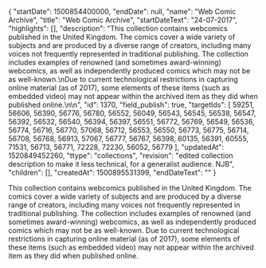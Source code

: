 {
  "startDate": 1500854400000, 
  "endDate": null, 
  "name": "Web Comic Archive", 
  "title": "Web Comic Archive", 
  "startDateText": "24-07-2017", 
  "highlights": [], 
  "description": "This collection contains webcomics published in the United Kingdom. The comics cover a wide variety of subjects and are produced by a diverse range of creators, including many voices not frequently represented in traditional publishing. The collection includes examples of renowned (and sometimes award-winning) webcomics, as well as independently produced comics which may not be as well-known.\nDue to current technological restrictions in capturing online material (as of 2017), some elements of these items (such as embedded video) may not appear within the archived item as they did when published online.\n\n", 
  "id": 1370, 
  "field_publish": true, 
  "targetIds": [
    59251, 
    56606, 
    56390, 
    56776, 
    56780, 
    56552, 
    56049, 
    56543, 
    56545, 
    56538, 
    56547, 
    56392, 
    56532, 
    56540, 
    56394, 
    56397, 
    56551, 
    56772, 
    56769, 
    56549, 
    56536, 
    56774, 
    56716, 
    56770, 
    57068, 
    56712, 
    56553, 
    56550, 
    56773, 
    56775, 
    56714, 
    56708, 
    56768, 
    56913, 
    57067, 
    56777, 
    56767, 
    56398, 
    60135, 
    56391, 
    60555, 
    71531, 
    56713, 
    56771, 
    72228, 
    72230, 
    56052, 
    56779
  ], 
  "updatedAt": 1520849452260, 
  "ttype": "collections", 
  "revision": "edited collection description to make it less technical, for a generalist audience. NJB", 
  "children": [], 
  "createdAt": 1500895531399, 
  "endDateText": ""
}

This collection contains webcomics published in the United Kingdom. The comics cover a wide variety of subjects and are produced by a diverse range of creators, including many voices not frequently represented in traditional publishing. The collection includes examples of renowned (and sometimes award-winning) webcomics, as well as independently produced comics which may not be as well-known.
Due to current technological restrictions in capturing online material (as of 2017), some elements of these items (such as embedded video) may not appear within the archived item as they did when published online.

